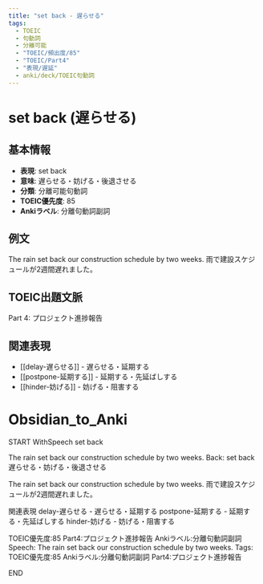 ```yaml
---
title: "set back - 遅らせる"
tags:
  - TOEIC
  - 句動詞
  - 分離可能
  - "TOEIC/頻出度/85"
  - "TOEIC/Part4"
  - "表現/遅延"
  - anki/deck/TOEIC句動詞
---
```


# set back (遅らせる)

## 基本情報
- **表現**: set back
- **意味**: 遅らせる・妨げる・後退させる
- **分類**: 分離可能句動詞
- **TOEIC優先度**: 85
- **Ankiラベル**: 分離句動詞副詞

## 例文
The rain set back our construction schedule by two weeks.
雨で建設スケジュールが2週間遅れました。

## TOEIC出題文脈
Part 4: プロジェクト進捗報告

## 関連表現
- [[delay-遅らせる]] - 遅らせる・延期する
- [[postpone-延期する]] - 延期する・先延ばしする
- [[hinder-妨げる]] - 妨げる・阻害する

# Obsidian_to_Anki
START
WithSpeech
set back

The rain set back our construction schedule by two weeks.
Back: 
set back
遅らせる・妨げる・後退させる

The rain set back our construction schedule by two weeks.
雨で建設スケジュールが2週間遅れました。

関連表現
delay-遅らせる - 遅らせる・延期する
postpone-延期する - 延期する・先延ばしする
hinder-妨げる - 妨げる・阻害する

TOEIC優先度:85
Part4:プロジェクト進捗報告
Ankiラベル:分離句動詞副詞
Speech: The rain set back our construction schedule by two weeks.
Tags: TOEIC優先度:85 Ankiラベル:分離句動詞副詞 Part4:プロジェクト進捗報告
<!--ID: 1750496452349-->
END
